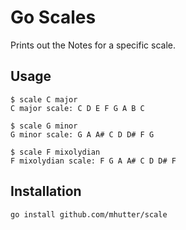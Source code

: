 # Go Scales

Prints out the Notes for a specific scale.

## Usage

    $ scale C major
    C major scale: C D E F G A B C

    $ scale G minor
    G minor scale: G A A# C D D# F G

    $ scale F mixolydian
    F mixolydian scale: F G A A# C D D# F

## Installation

    go install github.com/mhutter/scale

